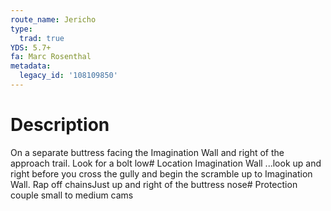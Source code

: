 ```yaml
---
route_name: Jericho
type:
  trad: true
YDS: 5.7+
fa: Marc Rosenthal
metadata:
  legacy_id: '108109850'
---
```

# Description
On a separate buttress facing the Imagination Wall and right of the approach trail.  Look for a bolt low# Location
Imagination Wall ...look up and right before you cross the gully and begin the scramble up to Imagination Wall.  Rap off chainsJust up and right of the buttress nose# Protection
couple small to medium cams